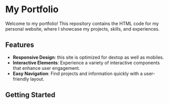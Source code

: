 # My Portfolio

Welcome to my portfolio! This repository contains the HTML code for my personal website, where I showcase my projects, skills, and experiences.

## Features

- **Responsive Design**: this site is optimized for dextop as well as mobiles.
- **Interactive Elements**: Experience a variety of interactive components that enhance user engagement.
- **Easy Navigation**: Find projects and information quickly with a user-friendly layout.

## Getting Started